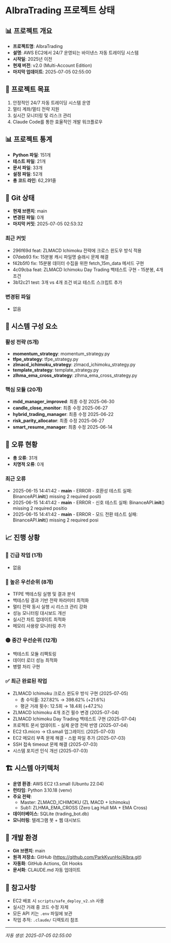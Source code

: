 # AlbraTrading 프로젝트 상태

## 📊 프로젝트 개요
- **프로젝트명**: AlbraTrading
- **설명**: AWS EC2에서 24/7 운영되는 바이낸스 자동 트레이딩 시스템
- **시작일**: 2025년 이전
- **현재 버전**: v2.0 (Multi-Account Edition)
- **마지막 업데이트**: 2025-07-05 02:55:00

## 🎯 프로젝트 목표
1. 안정적인 24/7 자동 트레이딩 시스템 운영
2. 멀티 계좌/멀티 전략 지원
3. 실시간 모니터링 및 리스크 관리
4. Claude Code를 통한 효율적인 개발 워크플로우

## 📊 프로젝트 통계
- **Python 파일**: 151개
- **테스트 파일**: 21개
- **문서 파일**: 33개
- **설정 파일**: 52개
- **총 코드 라인**: 62,291줄

## 🔀 Git 상태
- **현재 브랜치**: main
- **변경된 파일**: 0개
- **마지막 커밋**: 2025-07-05 02:53:32

### 최근 커밋
- 296f69d feat: ZLMACD Ichimoku 전략에 크로스 윈도우 방식 적용
- 07deb93 fix: 15분봉 캐시 파일명 슬래시 문제 해결
- f42b5f0 fix: 15분봉 데이터 수집을 위한 fetch_15m_data 메서드 구현
- 4c09cba feat: ZLMACD Ichimoku Day Trading 백테스트 구현 - 15분봉, 4개 조건
- 3b12c21 test: 3개 vs 4개 조건 비교 테스트 스크립트 추가

### 변경된 파일
- 없음

## 🔧 시스템 구성 요소

### 활성 전략 (5개)
- **momentum_strategy**: momentum_strategy.py
- **tfpe_strategy**: tfpe_strategy.py
- **zlmacd_ichimoku_strategy**: zlmacd_ichimoku_strategy.py
- **template_strategy**: template_strategy.py
- **zlhma_ema_cross_strategy**: zlhma_ema_cross_strategy.py

### 핵심 모듈 (20개)
- **mdd_manager_improved**: 최종 수정 2025-06-30
- **candle_close_monitor**: 최종 수정 2025-06-27
- **hybrid_trading_manager**: 최종 수정 2025-06-22
- **risk_parity_allocator**: 최종 수정 2025-06-27
- **smart_resume_manager**: 최종 수정 2025-06-14

## 🚨 오류 현황
- **총 오류**: 31개
- **치명적 오류**: 0개
### 최근 오류
- 2025-06-15 14:41:42 - __main__ - ERROR - 호환성 테스트 실패: BinanceAPI.__init__() missing 2 required positi
- 2025-06-15 14:41:42 - __main__ - ERROR - 신호 테스트 실패: BinanceAPI.__init__() missing 2 required positio
- 2025-06-15 14:41:42 - __main__ - ERROR - 모드 전환 테스트 실패: BinanceAPI.__init__() missing 2 required posi

## 📈 진행 상황

### 🚨 긴급 작업 (1개)
- 없음

### 🔴 높은 우선순위 (8개)
- TFPE 백테스팅 실행 및 결과 분석
- 백테스팅 결과 기반 전략 파라미터 최적화
- 멀티 전략 동시 실행 시 리스크 관리 강화
- 성능 모니터링 대시보드 개선
- 실시간 차트 업데이트 최적화
- 메모리 사용량 모니터링 추가

### 🟡 중간 우선순위 (12개)
- 백테스트 모듈 리팩토링
- 데이터 로더 성능 최적화
- 병렬 처리 구현

### ✅ 최근 완료된 작업
- ZLMACD Ichimoku 크로스 윈도우 방식 구현 (2025-07-05)
  - 총 수익률: 327.82% → 398.62% (+21.6%)
  - 평균 거래 횟수: 12.5회 → 18.4회 (+47.2%)
- ZLMACD Ichimoku 4개 조건 필수 변경 (2025-07-04)
- ZLMACD Ichimoku Day Trading 백테스트 구현 (2025-07-04)
- 프로젝트 문서 업데이트 - 실제 운영 전략 반영 (2025-07-04)
- EC2 t3.micro → t3.small 업그레이드 (2025-07-03)
- EC2 메모리 부족 문제 해결 - 스왑 파일 추가 (2025-07-03)
- SSH 접속 timeout 문제 해결 (2025-07-03)
- 시스템 포지션 인식 개선 (2025-07-03)

## 🏗️ 시스템 아키텍처
- **운영 환경**: AWS EC2 t3.small (Ubuntu 22.04)
- **런타임**: Python 3.10.18 (venv)
- **주요 전략**: 
  - Master: ZLMACD_ICHIMOKU (ZL MACD + Ichimoku)
  - Sub1: ZLHMA_EMA_CROSS (Zero Lag Hull MA + EMA Cross)
- **데이터베이스**: SQLite (trading_bot.db)
- **모니터링**: 텔레그램 봇 + 웹 대시보드

## 🔧 개발 환경
- **Git 브랜치**: main
- **원격 저장소**: GitHub (https://github.com/ParkKyunHo/Albra.git)
- **자동화**: GitHub Actions, Git Hooks
- **문서화**: CLAUDE.md 자동 업데이트

## 📝 참고사항
- EC2 배포 시 `scripts/safe_deploy_v2.sh` 사용
- 실시간 거래 중 코드 수정 자제
- 모든 API 키는 `.env` 파일에 보관
- 작업 추적: `.claude/` 디렉토리 참조

---
*자동 생성: 2025-07-05 02:55:00*
